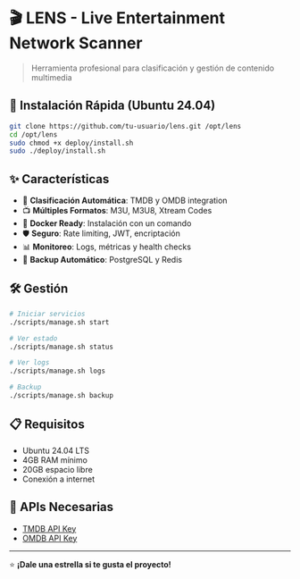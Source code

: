 # 🎬 LENS - Live Entertainment Network Scanner

> Herramienta profesional para clasificación y gestión de contenido multimedia

## 🚀 Instalación Rápida (Ubuntu 24.04)

```bash
git clone https://github.com/tu-usuario/lens.git /opt/lens
cd /opt/lens
sudo chmod +x deploy/install.sh
sudo ./deploy/install.sh
```

## ✨ Características

- 🎯 **Clasificación Automática**: TMDB y OMDB integration
- 📺 **Múltiples Formatos**: M3U, M3U8, Xtream Codes
- 🐳 **Docker Ready**: Instalación con un comando
- 🛡️ **Seguro**: Rate limiting, JWT, encriptación
- 📊 **Monitoreo**: Logs, métricas y health checks
- 🔄 **Backup Automático**: PostgreSQL y Redis

## 🛠️ Gestión

```bash
# Iniciar servicios
./scripts/manage.sh start

# Ver estado
./scripts/manage.sh status

# Ver logs
./scripts/manage.sh logs

# Backup
./scripts/manage.sh backup
```

## 📋 Requisitos

- Ubuntu 24.04 LTS
- 4GB RAM mínimo
- 20GB espacio libre
- Conexión a internet

## 🔑 APIs Necesarias

- [TMDB API Key](https://www.themoviedb.org/settings/api)
- [OMDB API Key](http://www.omdbapi.com/apikey.aspx)

---

⭐ **¡Dale una estrella si te gusta el proyecto!**